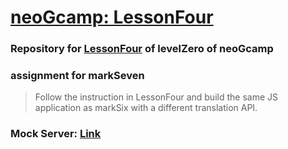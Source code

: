# [neoGcamp: LessonFour]('https://neog.camp/guide/lessonFour')

### Repository for [LessonFour](https://neog.camp/guide/lessonFour#read-more) of levelZero of neoGcamp

### assignment for markSeven

>Follow the instruction in LessonFour and build the same JS application as markSix with a different translation API.

### Mock Server: [Link](https://24fda9bc-07a5-42ae-81bd-bf253724a318.mock.pstmn.io/beeryani)
